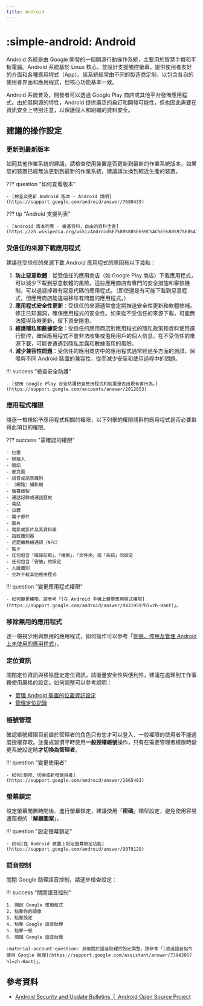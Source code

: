 ```yaml
---
title: Android
---
```


# :simple-android: Android

Android 系統是由 Google 開發的一個開源行動操作系統，主要用於智慧手機和平板電腦。Android 系統基於 Linux 核心，並設計支援觸控螢幕，提供使用者友好的介面和各種應用程式（App）。該系統經常由不同的製造商定制，以包含各自的使用者界面和應用程式，但核心功能基本一致。

Android 系統普及，開發者可以透過 Google Play 商店或其他平台發佈應用程式。由於其開源的特性，Android 提供廣泛的自訂和開發可能性，但也因此需要在資訊安全上特別注意，以保護個人和組織的資料安全。

## 建議的操作設定

### 更新到最新版本

如同其他作業系統的建議，請檢查使用裝置是否更新到最新的作業系統版本，如果您的裝置已經無法更新到最新的作業系統，建議請汰換到較近生產的裝置。

??? question "如何查看版本"

    - [檢查及更新 Android 版本 - Android 說明](https://support.google.com/android/answer/7680439)

??? tip "Android 支援列表"

    - [Android 版本列表 - 維基百科，自由的百科全書](https://zh.wikipedia.org/wiki/Android%E7%89%88%E6%9C%AC%E5%88%97%E8%A1%A8)

### 受信任的來源下載應用程式

建議在受信任的來源下載 Android 應用程式的原因有以下幾點：

1. **防止惡意軟體**：從受信任的應用商店（如 Google Play 商店）下載應用程式，可以減少下載到惡意軟體的風險。這些應用商店有專門的安全措施和審核機制，可以過濾掉帶有惡意代碼的應用程式。（即使還是有可能下載到惡意程式，但應用商店能遠端移除有問題的應用程式。）
2. **應用程式安全性更新**：受信任的來源通常會定期推送安全性更新和軟體修補，修正已知漏洞，確保應用程式的安全性。如果從不受信任的來源下載，可能無法獲得及時更新，留下資安隱患。
3. **維護隱私和數據安全**：受信任的應用商店對應用程式的隱私政策和資料使用進行監控，確保應用程式不會非法收集或濫用用戶的個人信息。在不受信任的來源下載，可能會遭遇到隱私泄露和數據濫用的風險。
4. **減少兼容性問題**：受信任的應用商店中的應用程式通常經過多方面的測試，保障與不同 Android 裝置的兼容性，從而減少安裝和使用過程中的問題。

!!! success "檢查安全防護"

    - [使用 Google Play 安全防護檢查應用程式和裝置是否出現有害行為。](https://support.google.com/accounts/answer/2812853)

### 應用程式權限

請逐一檢視給予應用程式相關的權限，以下列舉的權限請斟酌應用程式是否必要取得此項目的權限。

??? success "需確認的權限"

    - 位置
    - 聯絡人
    - 簡訊
    - 麥克風
    - 語音或語音識別
    - （網路）攝影機
    - 螢幕錄製
    - 通話記錄或通話歷史
    - 電話
    - 日曆
    - 電子郵件
    - 圖片
    - 電影或影片及其資料庫
    - 指紋識別器
    - 近距離無線通訊（NFC）
    - 藍牙
    - 任何包含「磁碟存取」、「檔案」、「文件夾」或「系統」的設定
    - 任何包含「安裝」的設定
    - 人臉識別
    - 允許下載其他應用程式

!!! question "變更應用程式權限"

    - 如何變更權限，請參考「[在 Android 手機上變更應用程式權限](https://support.google.com/android/answer/9431959?hl=zh-Hant)」。

### 移除無用的應用程式

逐一檢視少用與無用的應用程式，如何操作可以參考「[刪除、停用及管理 Android 上未使用的應用程式](https://support.google.com/googleplay/topic/13627086?hl=zh-Hant)」。

### 定位資訊

關閉定位資訊與移除歷史定位資訊，請衡量安全性與便利性，建議在處理到工作事務使用嚴格的設定。如何調整可以參考說明：

- [管理 Android 裝置的位置資訊設定](https://support.google.com/android/answer/3467281)
- [管理定位記錄](https://support.google.com/android/answer/3118687)

### 帳號管理

確認帳號權限目前屬於管理者的角色只有您才可以登入、一般權限的使用者不能過度授權存取。並養成習慣平時使用**一般授權帳號**操作，只有在需要管理者權限時變更系統設定時**才切換為管理者**。

!!! question "變更使用者"

    - 如何[刪除、切換或新增使用者](https://support.google.com/android/answer/2865483)

### 螢幕鎖定

設定螢幕閒置時間後、進行螢幕鎖定，建議使用「**密碼**」類型設定，避免使用容易遭窺視的「**解鎖圖案**」。

!!! question "設定螢幕鎖定"

    - 如何[在 Android 裝置上設定螢幕鎖定功能](https://support.google.com/android/answer/9079129)

### 語音控制

關閉 Google 助理語音控制，請逐步檢查設定：

!!! success "關閉語音控制"

    1. 開啟 Google 應用程式
    2. 點擊你的頭像
    3. 點擊設定
    4. 點擊 Google 語音助理
    5. 點擊一般
    6. 關閉 Google 語音助理

    :material-account-question: 其他關於語音助理的設定調整，請參考「[透過語音指令使用 Google 助理](https://support.google.com/assistant/answer/7394306?hl=zh-Hant)」。

## 參考資料

- [Android Security and Update Bulletins  |  Android Open Source Project](https://source.android.com/docs/security/bulletin)
